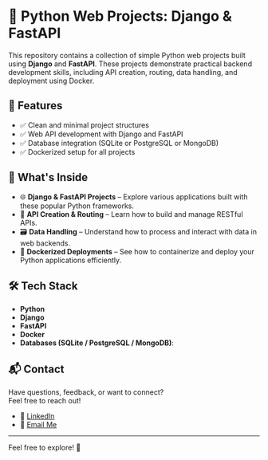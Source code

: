 # 🐍 Python Web Projects: Django & FastAPI

This repository contains a collection of simple Python web projects built using **Django** and **FastAPI**. These projects demonstrate practical backend development skills, including API creation, routing, data handling, and deployment using Docker.

## 🚀 Features

- ✅ Clean and minimal project structures  
- ✅ Web API development with Django and FastAPI  
- ✅ Database integration (SQLite or PostgreSQL or MongoDB)  
- ✅ Dockerized setup for all projects  

## 🚀 What's Inside

- 🌐 **Django & FastAPI Projects** – Explore various applications built with these popular Python frameworks.
- 🧭 **API Creation & Routing** – Learn how to build and manage RESTful APIs.
- 🗃️ **Data Handling** – Understand how to process and interact with data in web backends.
- 🐳 **Dockerized Deployments** – See how to containerize and deploy your Python applications efficiently.

## 🛠 Tech Stack

- **Python**
- **Django**
- **FastAPI**
- **Docker**
- **Databases (SQLite / PostgreSQL / MongoDB)**:

## 📬 Contact

Have questions, feedback, or want to connect?  
Feel free to reach out!

- 💼 [LinkedIn](https://www.linkedin.com/in/brice-tossim)
- 📧 [Email Me](mailto:tossimbrice@gmail.com)

---

Feel free to explore! 🚀
